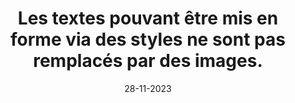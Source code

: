 ---
N: '182'
Rubrique: Présentation
title: Les textes pouvant être mis en forme via des styles ne sont pas remplacés
  par des images.
detail: Les textes pouvant être mis en forme via des styles ne sont pas remplacés  par des images.
categories: [" Présentation"]
agrege: O4182-E062
opquast: '4182'
indiceebook: '62'
description: "Règle n° 062"
weight:  062
actif: '1'
layout: data
date: 28-11-2023
---